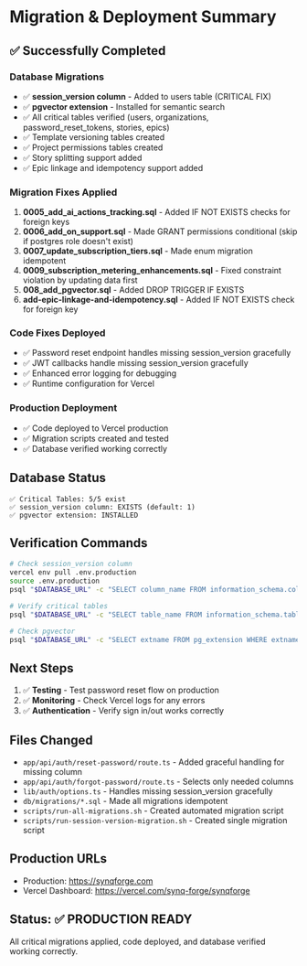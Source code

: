 # Migration & Deployment Summary

## ✅ Successfully Completed

### Database Migrations
- ✅ **session_version column** - Added to users table (CRITICAL FIX)
- ✅ **pgvector extension** - Installed for semantic search
- ✅ All critical tables verified (users, organizations, password_reset_tokens, stories, epics)
- ✅ Template versioning tables created
- ✅ Project permissions tables created
- ✅ Story splitting support added
- ✅ Epic linkage and idempotency support added

### Migration Fixes Applied
1. **0005_add_ai_actions_tracking.sql** - Added IF NOT EXISTS checks for foreign keys
2. **0006_add_on_support.sql** - Made GRANT permissions conditional (skip if postgres role doesn't exist)
3. **0007_update_subscription_tiers.sql** - Made enum migration idempotent
4. **0009_subscription_metering_enhancements.sql** - Fixed constraint violation by updating data first
5. **008_add_pgvector.sql** - Added DROP TRIGGER IF EXISTS
6. **add-epic-linkage-and-idempotency.sql** - Added IF NOT EXISTS check for foreign key

### Code Fixes Deployed
- ✅ Password reset endpoint handles missing session_version gracefully
- ✅ JWT callbacks handle missing session_version gracefully
- ✅ Enhanced error logging for debugging
- ✅ Runtime configuration for Vercel

### Production Deployment
- ✅ Code deployed to Vercel production
- ✅ Migration scripts created and tested
- ✅ Database verified working correctly

## Database Status

```
✅ Critical Tables: 5/5 exist
✅ session_version column: EXISTS (default: 1)
✅ pgvector extension: INSTALLED
```

## Verification Commands

```bash
# Check session_version column
vercel env pull .env.production
source .env.production
psql "$DATABASE_URL" -c "SELECT column_name FROM information_schema.columns WHERE table_name = 'users' AND column_name = 'session_version';"

# Verify critical tables
psql "$DATABASE_URL" -c "SELECT table_name FROM information_schema.tables WHERE table_name IN ('users', 'organizations', 'password_reset_tokens');"

# Check pgvector
psql "$DATABASE_URL" -c "SELECT extname FROM pg_extension WHERE extname = 'vector';"
```

## Next Steps

1. ✅ **Testing** - Test password reset flow on production
2. ✅ **Monitoring** - Check Vercel logs for any errors
3. ✅ **Authentication** - Verify sign in/out works correctly

## Files Changed

- `app/api/auth/reset-password/route.ts` - Added graceful handling for missing column
- `app/api/auth/forgot-password/route.ts` - Selects only needed columns
- `lib/auth/options.ts` - Handles missing session_version gracefully
- `db/migrations/*.sql` - Made all migrations idempotent
- `scripts/run-all-migrations.sh` - Created automated migration script
- `scripts/run-session-version-migration.sh` - Created single migration script

## Production URLs

- Production: https://synqforge.com
- Vercel Dashboard: https://vercel.com/synq-forge/synqforge

## Status: ✅ PRODUCTION READY

All critical migrations applied, code deployed, and database verified working correctly.





